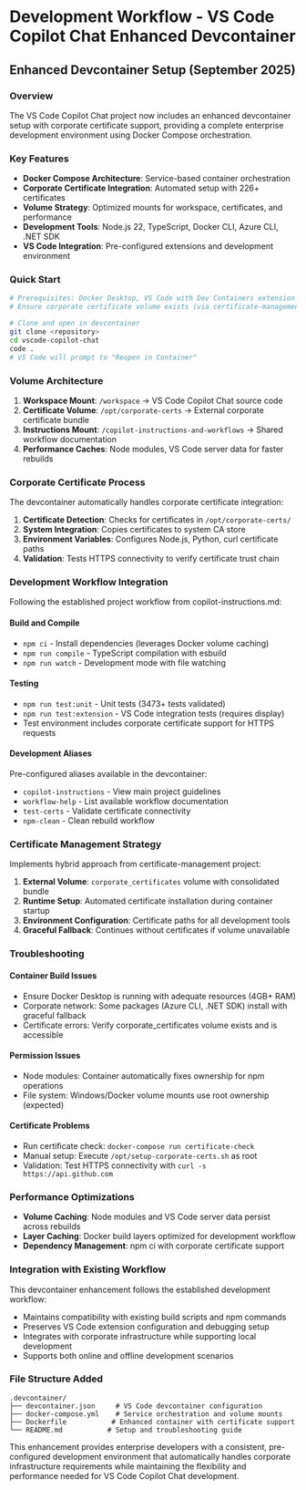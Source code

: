 # Development Workflow - VS Code Copilot Chat Enhanced Devcontainer

## Enhanced Devcontainer Setup (September 2025)

### Overview
The VS Code Copilot Chat project now includes an enhanced devcontainer setup with corporate certificate support, providing a complete enterprise development environment using Docker Compose orchestration.

### Key Features
- **Docker Compose Architecture**: Service-based container orchestration
- **Corporate Certificate Integration**: Automated setup with 226+ certificates
- **Volume Strategy**: Optimized mounts for workspace, certificates, and performance
- **Development Tools**: Node.js 22, TypeScript, Docker CLI, Azure CLI, .NET SDK
- **VS Code Integration**: Pre-configured extensions and development environment

### Quick Start
```bash
# Prerequisites: Docker Desktop, VS Code with Dev Containers extension
# Ensure corporate certificate volume exists (via certificate-management project)

# Clone and open in devcontainer
git clone <repository>
cd vscode-copilot-chat
code .
# VS Code will prompt to "Reopen in Container"
```

### Volume Architecture
1. **Workspace Mount**: `/workspace` → VS Code Copilot Chat source code
2. **Certificate Volume**: `/opt/corporate-certs` → External corporate certificate bundle
3. **Instructions Mount**: `/copilot-instructions-and-workflows` → Shared workflow documentation
4. **Performance Caches**: Node modules, VS Code server data for faster rebuilds

### Corporate Certificate Process
The devcontainer automatically handles corporate certificate integration:

1. **Certificate Detection**: Checks for certificates in `/opt/corporate-certs/`
2. **System Integration**: Copies certificates to system CA store
3. **Environment Variables**: Configures Node.js, Python, curl certificate paths
4. **Validation**: Tests HTTPS connectivity to verify certificate trust chain

### Development Workflow Integration
Following the established project workflow from copilot-instructions.md:

#### Build and Compile
- `npm ci` - Install dependencies (leverages Docker volume caching)
- `npm run compile` - TypeScript compilation with esbuild
- `npm run watch` - Development mode with file watching

#### Testing
- `npm run test:unit` - Unit tests (3473+ tests validated)
- `npm run test:extension` - VS Code integration tests (requires display)
- Test environment includes corporate certificate support for HTTPS requests

#### Development Aliases
Pre-configured aliases available in the devcontainer:
- `copilot-instructions` - View main project guidelines
- `workflow-help` - List available workflow documentation
- `test-certs` - Validate certificate connectivity
- `npm-clean` - Clean rebuild workflow

### Certificate Management Strategy
Implements hybrid approach from certificate-management project:

1. **External Volume**: `corporate_certificates` volume with consolidated bundle
2. **Runtime Setup**: Automated certificate installation during container startup  
3. **Environment Configuration**: Certificate paths for all development tools
4. **Graceful Fallback**: Continues without certificates if volume unavailable

### Troubleshooting

#### Container Build Issues
- Ensure Docker Desktop is running with adequate resources (4GB+ RAM)
- Corporate network: Some packages (Azure CLI, .NET SDK) install with graceful fallback
- Certificate errors: Verify corporate_certificates volume exists and is accessible

#### Permission Issues
- Node modules: Container automatically fixes ownership for npm operations
- File system: Windows/Docker volume mounts use root ownership (expected)

#### Certificate Problems
- Run certificate check: `docker-compose run certificate-check`
- Manual setup: Execute `/opt/setup-corporate-certs.sh` as root
- Validation: Test HTTPS connectivity with `curl -s https://api.github.com`

### Performance Optimizations
- **Volume Caching**: Node modules and VS Code server data persist across rebuilds
- **Layer Caching**: Docker build layers optimized for development workflow
- **Dependency Management**: npm ci with corporate certificate support

### Integration with Existing Workflow
This devcontainer enhancement follows the established development workflow:
- Maintains compatibility with existing build scripts and npm commands
- Preserves VS Code extension configuration and debugging setup
- Integrates with corporate infrastructure while supporting local development
- Supports both online and offline development scenarios

### File Structure Added
```
.devcontainer/
├── devcontainer.json     # VS Code devcontainer configuration
├── docker-compose.yml    # Service orchestration and volume mounts
├── Dockerfile           # Enhanced container with certificate support
└── README.md           # Setup and troubleshooting guide
```

This enhancement provides enterprise developers with a consistent, pre-configured development environment that automatically handles corporate infrastructure requirements while maintaining the flexibility and performance needed for VS Code Copilot Chat development.